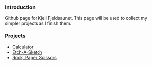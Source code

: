 ### Introduction

Github page for Kjell Fjeldsaunet.
This page will be used to collect my simpler projects as I finish them.

### Projects
* [Calculator](https://kjell-fjeldsaunet.github.io/top-calculator/calculator-index.html)
* [Etch-A-Sketch](https://kjell-fjeldsaunet.github.io/top-etch-a-sketch/index.html)
* [Rock, Paper, Scissors](https://kjell-fjeldsaunet.github.io/top-rock-paper-scissor/index.html)
